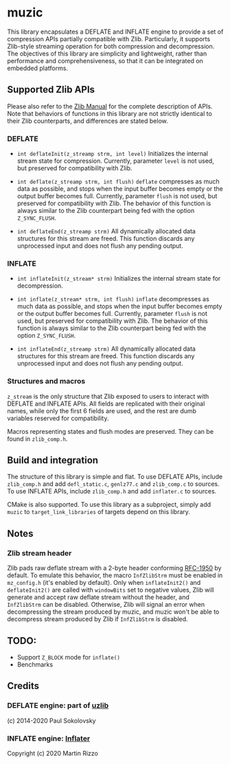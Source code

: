 # muzic
This library encapsulates a DEFLATE and INFLATE engine to provide a set of compression APIs partially compatible with Zlib. Particularly, it supports Zlib-style streaming operation for both compression and decompression. The objectives of this library are simplicity and lightweight, rather than performance and comprehensiveness, so that it can be integrated on embedded platforms.

## Supported Zlib APIs
Please also refer to the [Zlib Manual](https://www.zlib.net/manual.html) for the complete description of APIs. Note that behaviors of functions in this library are not strictly identical to their Zlib counterparts, and differences are stated below.

### DEFLATE
* `int deflateInit(z_streamp strm, int level)`
Initializes the internal stream state for compression. Currently, parameter `level` is not used, but preserved for compatibility with Zlib.

* `int deflate(z_streamp strm, int flush)`
`deflate` compresses as much data as possible, and stops when the input buffer becomes empty or the output buffer becomes full. Currently, parameter `flush` is not used, but preserved for compatibility with Zlib. The behavior of this function is always similar to the Zlib counterpart being fed with the option `Z_SYNC_FLUSH`.

* `int deflateEnd(z_streamp strm)`
All dynamically allocated data structures for this stream are freed. This function discards any unprocessed input and does not flush any pending output.

### INFLATE
* `int inflateInit(z_stream* strm)`
Initializes the internal stream state for decompression.

* `int inflate(z_stream* strm, int flush)`
`inflate` decompresses as much data as possible, and stops when the input buffer becomes empty or the output buffer becomes full. Currently, parameter `flush` is not used, but preserved for compatibility with Zlib. The behavior of this function is always similar to the Zlib counterpart being fed with the option `Z_SYNC_FLUSH`.

* `int inflateEnd(z_streamp strm)`
All dynamically allocated data structures for this stream are freed. This function discards any unprocessed input and does not flush any pending output.

### Structures and macros
`z_stream` is the only structure that Zlib exposed to users to interact with DEFLATE and INFLATE APIs. All fields are replicated with their original names, while only the first 6 fields are used, and the rest are dumb variables reserved for compatibility.

Macros representing states and flush modes are preserved. They can be found in `zlib_comp.h`.

## Build and integration
The structure of this library is simple and flat. To use DEFLATE APIs, include `zlib_comp.h` and add `defl_static.c`, `genlz77.c` and `zlib_comp.c` to sources. To use INFLATE APIs, include `zlib_comp.h` and add `inflater.c` to sources.

CMake is also supported. To use this library as a subproject, simply add `muzic` to `target_link_libraries` of targets depend on this library.

## Notes
### Zlib stream header
Zlib pads raw deflate stream with a 2-byte header conforming [RFC-1950](https://www.rfc-editor.org/rfc/rfc1950) by default. To emulate this behavior, the macro `InfZlibStrm` must be enabled in `mz_config.h` (it's enabled by default). Only when `inflateInit2()` and `deflateInit2()` are called with `windowBits` set to negative values, Zlib will generate and accept raw deflate stream without the header, and `InfZlibStrm` can be disabled. Otherwise, Zlib will signal an error when decompressing the stream produced by muzic, and muzic won't be able to decompress stream produced by Zlib if `InfZlibStrm` is disabled.

## TODO:
* Support `Z_BLOCK` mode for `inflate()`
* Benchmarks

## Credits
### DEFLATE engine: part of [uzlib](https://github.com/pfalcon/uzlib)
(c) 2014-2020 Paul Sokolovsky

### INFLATE engine: [Inflater](https://github.com/martin-rizzo/Inflater)
Copyright (c) 2020 Martin Rizzo
